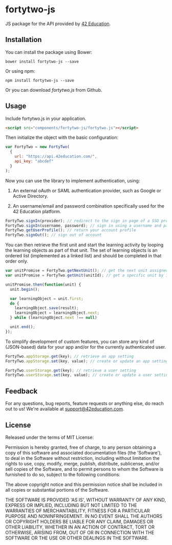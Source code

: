 fortytwo-js
==============

JS package for the API provided by [42 Education](https://42education.com).

Installation
------

You can install the package using Bower:

```shell
bower install fortytwo-js --save
```

Or using npm:

```shell
npm install fortytwo-js --save
```

Or you can download *fortytwo.js* from Github.

Usage
------
Include fortytwo.js in your application.

```html
<script src="components/fortytwo-js/fortytwo.js"></script>
```

Then initialize the object with the basic configuration:

```js
var FortyTwo = new FortyTwo(
  {
    url: "https://api.42education.com/",
    api_key: "abcdef"
  }
);
```

Now you can use the library to implement authentication, using:

1. An external oAuth or SAML authentication provider, such as Google or Active Directory.

2. An username/email and password combination specifically used for the 42 Education platform.

```js
FortyTwo.signIn(provider); // redirect to the sign in page of a SSO provider (e.g. Google, Facebook)
FortyTwo.signIn(username, password); // sign in using a username and password combination
FortyTwo.getUserProfile(); // return your account profile
FortyTwo.signOut(); // sign out of account
```

You can then retrieve the first unit and start the learning activity by looping the learning objects as part of that unit. The set of learning objects is an ordered list (implemented as a linked list) and should be completed in that order only.

```js
var unitPromise = FortyTwo.getNextUnit(); // get the next unit assigned to this user
var unitPromise = FortyTwo.getUnit(unitId); // get a specific unit by its index

unitPromise.then(function(unit) {
  unit.begin();

  var learningObject = unit.first;
  do {
    learningObject.save(result);
    learningObject = learningObject.next;
  } while (learningObject.next !== null)

  unit.end();
});
```

To simplify development of custom features, you can store any kind of (JSON-based) data for your app and/or for the currently authenticated user.

```js
FortyTwo.appStorage.get(key); // retrieve an app setting
FortyTwo.appStorage.set(key, value); // create or update an app setting

FortyTwo.userStorage.get(key); // retrieve a user setting
FortyTwo.userStorage.set(key, value); // create or update a user setting
```

Feedback
------

For any questions, bug reports, feature requests or anything else, do reach out to us! We're available at [support@42education.com](mailto:support@42education.com).

License
------

Released under the terms of MIT License:

Permission is hereby granted, free of charge, to any person obtaining
a copy of this software and associated documentation files (the
'Software'), to deal in the Software without restriction, including
without limitation the rights to use, copy, modify, merge, publish,
distribute, sublicense, and/or sell copies of the Software, and to
permit persons to whom the Software is furnished to do so, subject to
the following conditions:

The above copyright notice and this permission notice shall be
included in all copies or substantial portions of the Software.

THE SOFTWARE IS PROVIDED 'AS IS', WITHOUT WARRANTY OF ANY KIND,
EXPRESS OR IMPLIED, INCLUDING BUT NOT LIMITED TO THE WARRANTIES OF
MERCHANTABILITY, FITNESS FOR A PARTICULAR PURPOSE AND NONINFRINGEMENT.
IN NO EVENT SHALL THE AUTHORS OR COPYRIGHT HOLDERS BE LIABLE FOR ANY
CLAIM, DAMAGES OR OTHER LIABILITY, WHETHER IN AN ACTION OF CONTRACT,
TORT OR OTHERWISE, ARISING FROM, OUT OF OR IN CONNECTION WITH THE
SOFTWARE OR THE USE OR OTHER DEALINGS IN THE SOFTWARE.